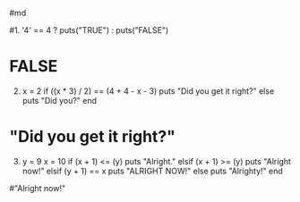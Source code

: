 #md

#1. '4' == 4 ? puts("TRUE") : puts("FALSE")
# FALSE

2. x = 2
   if ((x * 3) / 2) == (4 + 4 - x - 3)
     puts "Did you get it right?"
   else
     puts "Did you?"
   end
# "Did you get it right?"

3. y = 9
   x = 10
   if (x + 1) <= (y)
     puts "Alright."
   elsif (x + 1) >= (y)
     puts "Alright now!"
   elsif (y + 1) == x
     puts "ALRIGHT NOW!"
   else
     puts "Alrighty!"
   end

#"Alright now!"
